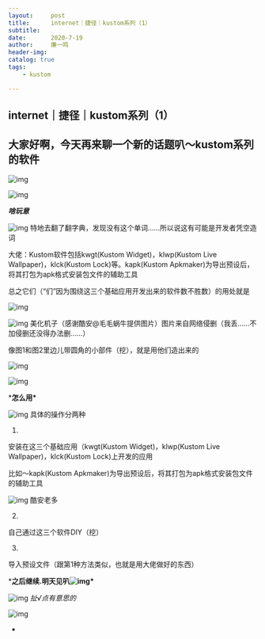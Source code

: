 ```yaml
---
layout:     post
title:      internet｜捷径｜kustom系列（1）
subtitle:   
date:       2020-7-19
author:     廉一鸣
header-img: 
catalog: true
tags:
    - kustom

---
```


## internet｜捷径｜kustom系列（1）



## 大家好啊，今天再来聊一个新的话题叭～kustom系列的软件





![img](https://mmbiz.qpic.cn/mmbiz_png/tMsLbdfwxoM12GmQGZYFy7azn1RM2IznldnbaicFIpNnKejI3fo2HevqRhvWHQ8k8TXI8CgyfSN0qVGbqWJj3Wg/640?wx_fmt=png&tp=webp&wxfrom=5&wx_lazy=1&wx_co=1)



![img](https://mmbiz.qpic.cn/mmbiz_png/tMsLbdfwxoPvhibcLnC5hTcXqKITTp19OH29NLiam9n4fQKickXsBhK690REU4AB7V3lQCIYMvKB7L1fbALqaCoAw/640?wx_fmt=png&tp=webp&wxfrom=5&wx_lazy=1&wx_co=1)

***啥玩意***

![img](https://mmbiz.qpic.cn/mmbiz_png/tMsLbdfwxoM12GmQGZYFy7azn1RM2IznibrWgBLOicIoeicsg3LGoSS6wTeO5SJomic3dofibictDVGkkudHjOHZekDA/640?wx_fmt=png&tp=webp&wxfrom=5&wx_lazy=1&wx_co=1)
特地去翻了翻字典，发现没有这个单词……所以说这有可能是开发者凭空造词

大佬：Kustom软件包括kwgt(Kustom Widget)，klwp(Kustom Live Wallpaper)，klck(Kustom Lock)等。kapk(Kustom Apkmaker)为导出预设后，将其打包为apk格式安装包文件的辅助工具

总之它们（“们”因为围绕这三个基础应用开发出来的软件数不胜数）的用处就是

![img](https://mmbiz.qpic.cn/mmbiz_jpg/tMsLbdfwxoNr19BkJJ802uHqUwMTCa8sdKwjP0vaPVicwXmscyvn7o4d7eviacgghQc4mG6oVYYVzicTESxXyGrHA/640?wx_fmt=jpeg&tp=webp&wxfrom=5&wx_lazy=1&wx_co=1)

![img](https://mmbiz.qpic.cn/mmbiz_jpg/tMsLbdfwxoNr19BkJJ802uHqUwMTCa8sNP7jk9OvBZKxoF0ibUblgzlCLYAfVbHeYxZwbYd3iaqTAiayNtJ5STic1Q/640?wx_fmt=jpeg&tp=webp&wxfrom=5&wx_lazy=1&wx_co=1)
美化机子（感谢酷安@毛毛蜗牛提供图片）图片来自网络侵删（我丢……不加侵删还没得办法删……）

像图1和图2里边儿带圆角的小部件（挖），就是用他们造出来的

![img](https://mmbiz.qpic.cn/mmbiz_png/tMsLbdfwxoM12GmQGZYFy7azn1RM2Iznj8Q2gQs4btqOD1edLs4NiaCEfe3CkKjKAKKcDsnGESOuQfhkHY4r5Hw/640?wx_fmt=png&tp=webp&wxfrom=5&wx_lazy=1&wx_co=1)



![img](https://mmbiz.qpic.cn/mmbiz_png/tMsLbdfwxoPvhibcLnC5hTcXqKITTp19OAGQ6v3CMNd82aSzq3ib9HJibexbJUfTD5lLKgnnJicYrmOlSF7BtnrbBg/640?wx_fmt=png&tp=webp&wxfrom=5&wx_lazy=1&wx_co=1)

***怎么用\***

![img](https://mmbiz.qpic.cn/mmbiz_png/tMsLbdfwxoM12GmQGZYFy7azn1RM2IznibrWgBLOicIoeicsg3LGoSS6wTeO5SJomic3dofibictDVGkkudHjOHZekDA/640?wx_fmt=png&tp=webp&wxfrom=5&wx_lazy=1&wx_co=1)
具体的操作分两种

1.

安装在这三个基础应用（kwgt(Kustom Widget)，klwp(Kustom Live Wallpaper)，klck(Kustom Lock)上开发的应用

比如～kapk(Kustom Apkmaker)为导出预设后，将其打包为apk格式安装包文件的辅助工具

![img](https://mmbiz.qpic.cn/mmbiz_jpg/tMsLbdfwxoNr19BkJJ802uHqUwMTCa8sic7JKF1WKz1hNkBH3QMwI9TvzMICsTZMFF17W6GuSRFO4nOqoQORI0g/640?wx_fmt=jpeg&tp=webp&wxfrom=5&wx_lazy=1&wx_co=1)
酷安老多

2.

自己通过这三个软件DIY（挖）

3.

导入预设文件（跟第1种方法类似，也就是用大佬做好的东西）



***之后继续.明天见叭![img](https://mmbiz.qpic.cn/mmbiz_png/tMsLbdfwxoM12GmQGZYFy7azn1RM2IznibrWgBLOicIoeicsg3LGoSS6wTeO5SJomic3dofibictDVGkkudHjOHZekDA/640?wx_fmt=png&tp=webp&wxfrom=5&wx_lazy=1&wx_co=1)\***



![img](https://mmbiz.qpic.cn/mmbiz_jpg/tMsLbdfwxoPvhibcLnC5hTcXqKITTp19Os0eaE28ibFHd1diborCdq4BOb32R37jcoPQmJibxk3ibbS3xQp2L4TXicvg/640?wx_fmt=jpeg&tp=webp&wxfrom=5&wx_lazy=1&wx_co=1)
*扯√点有意思的*

![img](https://mmbiz.qpic.cn/mmbiz_png/tMsLbdfwxoPvhibcLnC5hTcXqKITTp19Ovpehh5NLA7iby74dePuZNdVwMfh4UKhoyklYRR7ODOtmvbaaeBdf4Og/640?wx_fmt=png&tp=webp&wxfrom=5&wx_lazy=1&wx_co=1)

*